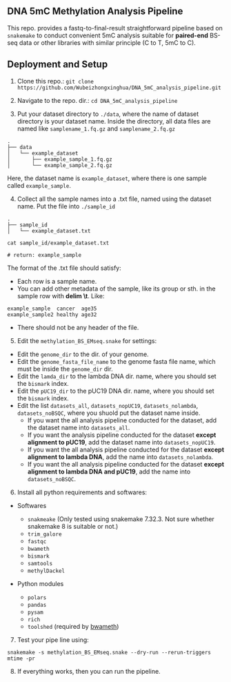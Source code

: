 ## **DNA 5mC Methylation Analysis Pipeline**

This repo. provides a fastq-to-final-result straightforward pipeline based on `snakemake` to conduct convenient 5mC analysis suitable for **paired-end** BS-seq data or other libraries with similar principle (C to T, 5mC to C).

## **Deployment and Setup**

1. Clone this repo.: `git clone https://github.com/Wubeizhongxinghua/DNA_5mC_analysis_pipeline.git`

2. Navigate to the repo. dir.: `cd DNA_5mC_analysis_pipeline`

3. Put your dataset directory to `./data`, where the name of dataset directory is your dataset name. Inside the directory, all data files are named like `samplename_1.fq.gz` and `samplename_2.fq.gz`

```
.
├── data
│   └── example_dataset
│       ├── example_sample_1.fq.gz
│       └── example_sample_2.fq.gz
```

Here, the dataset name is `example_dataset`, where there is one sample called `example_sample`.

4. Collect all the sample names into a .txt file, named using the dataset name. Put the file into `./sample_id`

```
.
├── sample_id
│   └── example_dataset.txt
```

```shell
cat sample_id/example_dataset.txt

# return: example_sample
```

The format of the .txt file should satisfy:
- Each row is a sample name.
- You can add other metadata of the sample, like its group or sth. in the sample row with **delim \t**. Like:
```
example_sample	cancer	age35
example_sample2	healthy	age32
```
- There should not be any header of the file.

5. Edit the `methylation_BS_EMseq.snake` for settings:

- Edit the `genome_dir` to the dir. of your genome.
- Edit the `genome_fasta_file_name` to the genome fasta file name, which must be inside the `genome_dir` dir.
- Edit the `lamda_dir` to the lambda DNA dir. name, where you should set the `bismark` index.
- Edit the `pUC19_dir` to the pUC19 DNA dir. name, where you should set the `bismark` index.
- Edit the list `datasets_all`, `datasets_nopUC19`, `datasets_nolambda`, `datasets_noBSQC`, where you shuold put the dataset name inside.
	- If you want the all analysis pipeline conducted for the dataset, add the dataset name into `datasets_all`.
	- If you want the analysis pipeline conducted for the dataset **except alignment to pUC19**, add the dataset name into `datasets_nopUC19`.
	- If you want the all analysis pipeline conducted for the dataset **except alignment to lambda DNA**, add the name into `datasets_nolambda`.
	- If you want the all analysis pipeline conducted for the dataset **except alignment to lambda DNA and pUC19**, add the name into `datasets_noBSQC`.

6. Install all python requirements and softwares:

- Softwares
	- `snakmeake` (Only tested using snakemake 7.32.3. Not sure whether snakemake 8 is suitable or not.)
	- `trim_galore`
	- `fastqc`
	- `bwameth`
	- `bismark`
	- `samtools`
	- `methylDackel`
	
- Python modules
	- `polars`
	- `pandas`
	- `pysam`
	- `rich`
	- `toolshed` (required by [bwameth](https://github.com/brentp/bwa-meth))

7. Test your pipe line using:

```shell
snakemake -s methylation_BS_EMseq.snake --dry-run --rerun-triggers mtime -pr 
```

8. If everything works, then you can run the pipeline.
